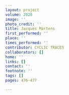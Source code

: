 ```yaml
---
layout: project
volume: 2020
image: ''
photo_credit: ''
title: Jacques Martens
first_performed: ''
place: ''
times_performed: ''
contributor: CYCLIC TRACES
collaborators: []
home: ''
links: []
contact: ''
footnote: ''
tags: []
pages: 476-477

---
```




